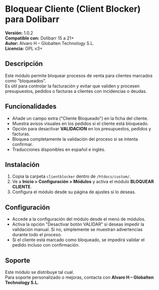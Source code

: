 # Bloquear Cliente (Client Blocker) para Dolibarr

**Versión:** 1.0.2  
**Compatible con:** Dolibarr 15 a 21+  
**Autor:** Alvaro H – Globalten Technology S.L.  
**Licencia:** GPL v3+

## Descripción

Este módulo permite bloquear procesos de venta para clientes marcados como "bloqueados".  
Es útil para controlar la facturación y evitar que validen y procesen presupuestos, pedidos o facturas a clientes con incidencias o deudas.

## Funcionalidades

- Añade un campo extra ("Cliente Bloqueado") en la ficha del cliente.
- Muestra avisos visuales en los pedidos si el cliente está bloqueado.
- Opción para desactivar **VALIDACION** en los presupuestos, pedidos y facturas.
- Bloquea completamente la validación del proceso si se intenta confirmar.
- Traducciones disponibles en español e inglés.

## Instalación

1. Copia la carpeta `clientblocker` dentro de `/htdocs/custom/`.
2. Ve a **Inicio > Configuración > Módulos** y activa el módulo **BLOQUEAR CLIENTE**.
3. Configura el módulo desde su página de ajustes si lo deseas.

## Configuración

- Accede a la configuración del módulo desde el menú de módulos.
- Activa la opción "Desactivar botón VALIDAR" si deseas impedir la validación manual. Si no, simplemente se muestran advertencias durante todo el proceso.
- Si el cliente está marcado como bloqueado, se impedirá validar el pedido incluso con confirmación.

## Soporte

Este módulo se distribuye tal cual.  
Para soporte personalizado o mejoras, contacta con **Alvaro H – Globalten Technology S.L.**